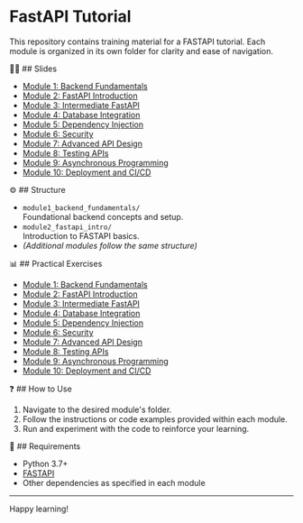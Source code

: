 # FastAPI Tutorial

This repository contains training material for a FASTAPI tutorial. Each module is organized in its own folder for clarity and ease of navigation.

👩‍🏫 ## Slides
- [Module 1: Backend Fundamentals](docs/module01_backend_fundamentals.md)
- [Module 2: FastAPI Introduction](docs/module02_getting_started_with_fastapi.md)
- [Module 3: Intermediate FastAPI](docs/module03_intermediate_fastapi.md)
- [Module 4: Database Integration](docs/module04_database_integration.md)
- [Module 5: Dependency Injection](docs/module05_dependency_injection.md)
- [Module 6: Security](docs/module06_security.md)
- [Module 7: Advanced API Design](docs/module07_advanced_api_design.md)
- [Module 8: Testing APIs](docs/module08_testing_apis.md)
- [Module 9: Asynchronous Programming](docs/module09_asynchronous_programming.md)
- [Module 10: Deployment and CI/CD](docs/module10_deployment_ci_cd.md)

⚙️ ## Structure

- `module1_backend_fundamentals/`  
    Foundational backend concepts and setup.
- `module2_fastapi_intro/`  
    Introduction to FASTAPI basics.
- *(Additional modules follow the same structure)*

📊 ## Practical Exercises
- [Module 1: Backend Fundamentals](./module01_backend_fundamentals/README.md)
- [Module 2: FastAPI Introduction](./module2_fastapi_intro/README.md)
- [Module 3: Intermediate FastAPI](./module3_request_response/README.md)
- [Module 4: Database Integration](./module4_databases/README.md)
- [Module 5: Dependency Injection](./module5_dependency_injection/README.md)
- [Module 6: Security](./module6_security/README.md)
- [Module 7: Advanced API Design](./module7_advanced_api/README.md)
- [Module 8: Testing APIs](./module8_testing_apis/README.md)
- [Module 9: Asynchronous Programming](./module9_asynchronous_programming/README.md)
- [Module 10: Deployment and CI/CD](./module10_deployment_ci_cd/README.md)

❓ ## How to Use

1. Navigate to the desired module's folder.
2. Follow the instructions or code examples provided within each module.
3. Run and experiment with the code to reinforce your learning.

📌 ## Requirements

- Python 3.7+
- [FASTAPI](https://fastapi.tiangolo.com/)
- Other dependencies as specified in each module

---

Happy learning!